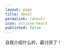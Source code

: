 ```yaml
---
layout: page
title: About
permalink: /about/
icon: octicon-heart
published: false
---
```

自我介绍什么的，最讨厌了！
